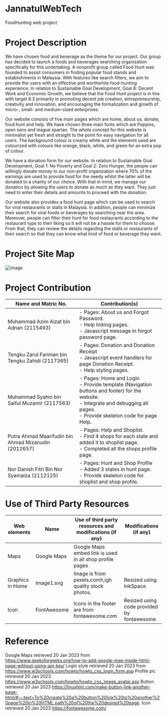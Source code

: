 # JannatulWebTech
FoodHunting web project

# Project Description

We have chosen food and beverage as the theme for our project. Our group has
decided to launch a foods and beverages searching organization specifically for this
undertaking. A nonprofit group called Food Hunt was founded to assist consumers in
finding popular food stands and establishments in Malaysia. With features like search
filters, we aim to provide the users with an effective and worthwhile food-hunting
experience. In relation to Sustainable Goal Development, Goal 8: Decent Work and
Economic Growth, we believe that the Food Hunt project is in line with target 8.3
primarily in promoting decent job creation, entrepreneurship, creativity and innovation,
and encouraging the formalization and growth of micro-, small- and medium-sized
enterprises.

Our website consists of five main pages which are home, about us, donate, food hunt
and help. We have chosen three main fonts which are Poppins, open sans and league
spartan. The whole concept for this website is minimalist yet fresh and straight to the
point for easy navigation for all users. The background colour is creamy white and the
elements used are colourized with colours like orange, black, white, and green for an
extra pop of colour.

We have a donation form for our website. In relation to Sustainable Goal
Development, Goal 1: No Poverty and Goal 2: Zero Hunger, the people can willingly
donate money to our non-profit organization where 70% of the earnings are used to
provide food for the needy whilst the latter will be donated to a charity of our choice.
With that in mind, we manage our donation by allowing the users to donate as much as
they want. They just need to enter their details and amounts to proceed with the
donation.

Our website also provides a food hunt page which can be used to search for viral
restaurants or stalls in Malaysia. In addition, people can minimize their search for viral
foods or beverages by searching near the area. Moreover, people can filter their hunt for
food restaurants according to the restaurant type to their liking so it will not be a hassle
for them to choose. From that, they can review the details regarding the stalls or
restaurants of their search so that they can know what kind of food or beverage they
want.

# Project Site Map

![image](https://user-images.githubusercontent.com/122993519/213677829-45202032-607e-41c2-a223-d9c8e9cf8a3b.png)


# Project Contribution

| Name and Matric No.  | Contribution(s) |
| ------------- | ------------- |
| Muhammad Azim Aizat bin Adnan (2115493)| - Pages: About us and Forgot Password.<br />- Help linking pages.<br />- Javascript message in forgot password page.|
| Tengku Zarul Fariman bin Tengku Zahidi (2117365)  | - Pages: Donation and Donation Receipt <br/> - Javascript event handlers for page Donation Receipt. <br/> - Help styling pages.|
| Muhammad Syahin bin Saiful Muzamir (2117563)  | - Pages: Home and Login <br/> - Provide template (Navigation buttons and footer) for the website. <br/> - Integrate and debugging all pages. <br/> - Provide skeleton code for page Help. |
| Putra Ahmad Maarifudin bin Ahmad Mizanudin (2012657)  | - Pages: Help and Shoplist. <br/> - Find 4 shops for each state and added it to shoplist page. <br/>  - Completed all the shops profile page. |
| Nor Danish Fitri Bin Nor Syamaiza (2112125) | - Pages: Hunt and Shop Profile <br/> - Added 3 states in hunt page. <br/> - Provide skeleton code for shoplist and shop profile.|

# Use of Third Party Resources

| Web elements  | Name | Use of third party resources and modifications (if any) | Modifications (if any) |
| ------------- | ------------- | ------------- | ------------- |
| Maps | Google Maps | Google Maps embed link is used in all shop profile pages |
| Graphics in Home | Image1.svg | Image is from pexels.comh,igh quality stock photos.| Resized using InkSpace|
| Icon | FontAwesome | Icons in the footer are from fontawesome.com | Resized using code provided by fontawesome|

# Reference
Google Maps retrieved 20 Jan 2023 from https://www.geeksforgeeks.org/how-to-add-google-map-inside-html-page-without-using-api-key/
Login style retrieved 20 Jan 2023 from https://www.w3schools.com/howto/howto_css_login_form.asp
Profile pic retrieved 20 Jan 2023 https://www.w3schools.com/howto/howto_css_image_avatar.asp
Button retrieved 20 Jan 2023 https://linuxhint.com/make-button-link-another-page-html/#:~:text=To%20create%20a%20button%20link%20to%20another%20page%20in%20HTML,path%20of%20the%20desired%20page.
Icon retrieved 20 Jan 2023 https://fontawesome.com/

